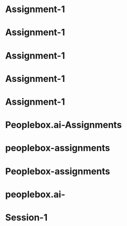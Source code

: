 # Assignment-1
# Assignment-1
# Assignment-1
# Assignment-1
# Assignment-1
# Peoplebox.ai-Assignments
# peoplebox-assignments
# Peoplebox-assignments
# peoplebox.ai-
# Session-1

